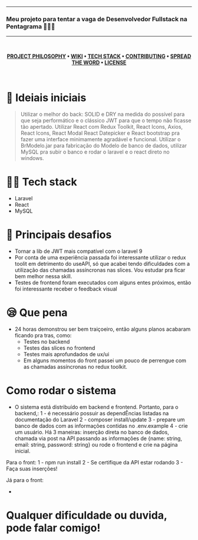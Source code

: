 
---

### Meu projeto para tentar a vaga de Desenvolvedor Fullstack na Pentagrama 🥳🌞🚀
---

<br />

<div align="center">

**[PROJECT PHILOSOPHY](https://github.com/chroline/well_app#-project-philosophy) • 
[WIKI](https://github.com/chroline/well_app#-wiki) • 
[TECH STACK](https://github.com/chroline/well_app#-tech-stack) • 
[CONTRIBUTING](https://github.com/chroline/well_app#%EF%B8%8F-contributing) • 
[SPREAD THE WORD](https://github.com/chroline/well_app#-spread-the-word) • 
[LICENSE](https://github.com/chroline/well_app#%EF%B8%8F-license)**

</div>

<br />

# 🧐 Ideiais iniciais

> Utilizar o melhor do back: SOLID e DRY na medida do possível para que seja performático e o clássico JWT para que o tempo não ficasse tão apertado.
> Utilizar React com Redux Toolkit, React Icons, Axios, React Icons, React Modal React Datepicker e React bootstrap pra fazer uma interface minimamente agradável e funcional. 
> Utilizar o BrModelo.jar para fabricação do Modelo de banco de dados, utilizar MySQL pra subir o banco e rodar o laravel e o react direto no windows.


# 👨‍💻 Tech stack

- Laravel
- React
- MySQL

# 🌟 Principais desafios

- Tornar a lib de JWT mais compatível com o laravel 9
- Por conta de uma experiência passada foi interessante utilizar o redux toolit em detrimento do useAPI, só que acabei tendo dificuldades com a utilização das chamadas assíncronas nas slices. Vou estudar pra ficar bem melhor nessa skill.
- Testes de frontend foram executados com alguns entes próximos, então foi interessante receber o feedback visual

# 😪 Que pena

- 24 horas demonstrou ser bem traiçoeiro, então alguns planos acabaram ficando pra tras, como:
  - Testes no backend
  - Testes das slices no frontend
  - Testes mais aprofundados de ux/ui
  - Em alguns momentos do front passei um pouco de perrengue com as chamadas assíncronas no redux toolkit. 

# Como rodar o sistema


- O sistema está distribuído em backend e frontend. Portanto, para o backend,:
1 - é necessário possuir as dependÊncias listadas na documentação do Laravel 
2 - composer install/update 
3 - prepare um banco de dados com as informações contidas no .env.example
4 - crie um usuário. Há 3 maneiras: inserção direta no banco de dados, chamada via post na API passando as informações de {name: string, email: string, password: string} ou rode o frontend e crie na página inicial.

Para o front:
1 - npm run install
2 - Se certifique da API estar rodando
3 - Faça suas inserções!


Já para o front:

- 
# Qualquer dificuldade ou duvida, pode falar comigo!
